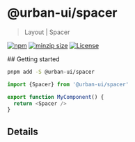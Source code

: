 # @urban-ui/spacer

> Layout | Spacer

[![npm](https://img.shields.io/npm/v/@urban-ui/spacer?style=flat-square)](https://www.npmjs.com/package/@urban-ui/spacer)
[![minzip size](https://img.shields.io/bundlephobia/minzip/@urban-ui/spacer?style=flat-square)](https://bundlephobia.com/result?p=@urban-ui/spacer)
[![License](https://img.shields.io/github/license/mattstyles/urban-ui.svg?style=flat-square)](https://github.com/mattstyles/urban-ui/blob/master/license.md)

## Getting started

```sh
pnpm add -S @urban-ui/spacer
```

```js
import {Spacer} from '@urban-ui/spacer'

export function MyComponent() {
  return <Spacer />
}
```

## Details
